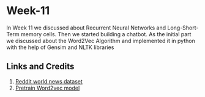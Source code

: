 # Week-11
In Week 11 we discussed about Recurrent Neural Networks and Long-Short-Term memory cells. Then we started building a chatbot. As the initial part we discussed about the Word2Vec Algorithm and implemented it in python with the help of Gensim and NLTK libraries

## Links and Credits

1. [Reddit world news dataset](https://www.kaggle.com/rootuser/worldnews-on-reddit)
2. [Pretrain Word2vec model](https://drive.google.com/file/d/0B7XkCwpI5KDYNlNUTTlSS21pQmM/edit)
